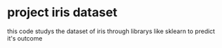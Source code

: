 # project iris dataset
 this code studys the dataset of iris through librarys like sklearn to predict it's outcome
